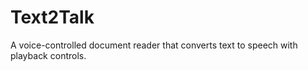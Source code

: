 # Text2Talk
A voice-controlled document reader that converts text to speech with playback controls.
